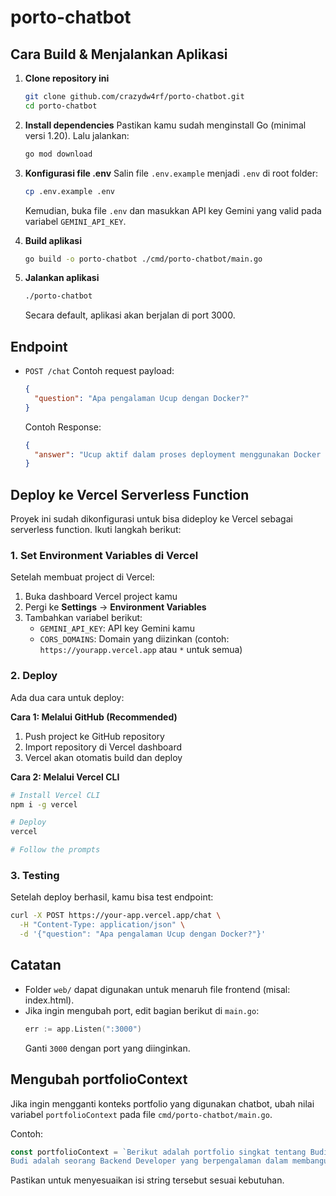 # porto-chatbot

## Cara Build & Menjalankan Aplikasi

1. **Clone repository ini**
   ```bash
   git clone github.com/crazydw4rf/porto-chatbot.git
   cd porto-chatbot
   ```

2. **Install dependencies**
   Pastikan kamu sudah menginstall Go (minimal versi 1.20).
   Lalu jalankan:
   ```bash
   go mod download
   ```

3. **Konfigurasi file .env**
   Salin file `.env.example` menjadi `.env` di root folder:
   ```bash
   cp .env.example .env
   ```
    Kemudian, buka file `.env` dan masukkan API key Gemini yang valid pada variabel `GEMINI_API_KEY`.

4. **Build aplikasi**
   ```bash
   go build -o porto-chatbot ./cmd/porto-chatbot/main.go
   ```

5. **Jalankan aplikasi**
   ```bash
   ./porto-chatbot
   ```
   Secara default, aplikasi akan berjalan di port 3000.

## Endpoint

- `POST /chat`
  Contoh request payload:
  ```json
  {
    "question": "Apa pengalaman Ucup dengan Docker?"
  }
  ```
  Contoh Response:
  ```json
  {
    "answer": "Ucup aktif dalam proses deployment menggunakan Docker dan CI/CD pipeline dengan GitHub Actions..."
  }
  ```

## Deploy ke Vercel Serverless Function

Proyek ini sudah dikonfigurasi untuk bisa dideploy ke Vercel sebagai serverless function. Ikuti langkah berikut:

### 1. Set Environment Variables di Vercel

Setelah membuat project di Vercel:

1. Buka dashboard Vercel project kamu
2. Pergi ke **Settings** → **Environment Variables**
3. Tambahkan variabel berikut:
   - `GEMINI_API_KEY`: API key Gemini kamu
   - `CORS_DOMAINS`: Domain yang diizinkan (contoh: `https://yourapp.vercel.app` atau `*` untuk semua)

### 2. Deploy

Ada dua cara untuk deploy:

**Cara 1: Melalui GitHub (Recommended)**
1. Push project ke GitHub repository
2. Import repository di Vercel dashboard
3. Vercel akan otomatis build dan deploy

**Cara 2: Melalui Vercel CLI**
```bash
# Install Vercel CLI
npm i -g vercel

# Deploy
vercel

# Follow the prompts
```

### 3. Testing

Setelah deploy berhasil, kamu bisa test endpoint:
```bash
curl -X POST https://your-app.vercel.app/chat \
  -H "Content-Type: application/json" \
  -d '{"question": "Apa pengalaman Ucup dengan Docker?"}'
```

## Catatan

- Folder `web/` dapat digunakan untuk menaruh file frontend (misal: index.html).
- Jika ingin mengubah port, edit bagian berikut di `main.go`:
  ```go
  err := app.Listen(":3000")
  ```
  Ganti `3000` dengan port yang diinginkan.

## Mengubah portfolioContext

Jika ingin mengganti konteks portfolio yang digunakan chatbot, ubah nilai variabel `portfolioContext` pada file `cmd/porto-chatbot/main.go`.

Contoh:
```go
const portfolioContext = `Berikut adalah portfolio singkat tentang Budi:
Budi adalah seorang Backend Developer yang berpengalaman dalam membangun API dengan Go dan PostgreSQL...`
```
Pastikan untuk menyesuaikan isi string tersebut sesuai kebutuhan.
